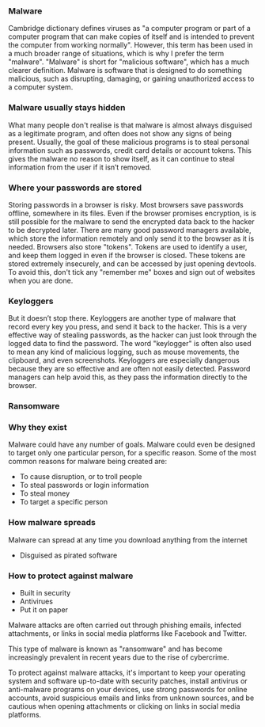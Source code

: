 ### Malware
Cambridge dictionary defines viruses as "a computer program or part of a computer program that can make copies of itself and is intended to prevent the computer from working normally". However, this term has been used in a much broader range of situations, which is why I prefer the term "malware". "Malware" is short for "malicious software", which has a much clearer definition. Malware is software that is designed to do something malicious, such as disrupting, damaging, or gaining unauthorized access to a computer system.

### Malware usually stays hidden
What many people don't realise is that malware is almost always disguised as a legitimate program, and often does not show any signs of being present. Usually, the goal of these malicious programs is to steal personal information such as passwords, credit card details or account tokens. This gives the malware no reason to show itself, as it can continue to steal information from the user if it isn’t removed.

### Where your passwords are stored
Storing passwords in a browser is risky. Most browsers save passwords offline, somewhere in its files. Even if the browser promises encryption, is is still possible for the malware to send the encrypted data back to the hacker to be decrypted later. There are many good password managers available, which store the information remotely and only send it to the browser as it is needed. Browsers also store "tokens". Tokens are used to identify a user, and keep them logged in even if the browser is closed. These tokens are stored extremely insecurely, and can be accessed by just opening devtools. To avoid this, don't tick any "remember me" boxes and sign out of websites when you are done.

### Keyloggers
But it doesn’t stop there. Keyloggers are another type of malware that record every key you press, and send it back to the hacker. This is a very effective way of stealing passwords, as the hacker can just look through the logged data to find the password. The word "keylogger" is often also used to mean any kind of malicious logging, such as mouse movements, the clipboard, and even screenshots. Keyloggers are especially dangerous because they are so effective and are often not easily detected. Password managers can help avoid this, as they pass the information directly to the browser.

### Ransomware


### Why they exist
Malware could have any number of goals. Malware could even be designed to target only one particular person, for a specific reason. Some of the most common reasons for malware being created are:
- To cause disruption, or to troll people
- To steal passwords or login information
- To steal money
- To target a specific person

### How malware spreads
Malware can spread at any time you download anything from the internet
- Disguised as pirated software

### How to protect against malware
- Built in security
- Antivirues
- Put it on paper


Malware attacks are often carried out through phishing emails, infected attachments, or links in social media platforms like Facebook and Twitter.

This type of malware is known as "ransomware" and has become increasingly prevalent in recent years due to the rise of cybercrime.

To protect against malware attacks, it's important to keep your operating system and software up-to-date with security patches, install antivirus or anti-malware programs on your devices, use strong passwords for online accounts, avoid suspicious emails and links from unknown sources, and be cautious when opening attachments or clicking on links in social media platforms.